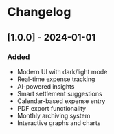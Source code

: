 # Changelog

## [1.0.0] - 2024-01-01

### Added
- Modern UI with dark/light mode
- Real-time expense tracking
- AI-powered insights
- Smart settlement suggestions
- Calendar-based expense entry
- PDF export functionality
- Monthly archiving system
- Interactive graphs and charts 